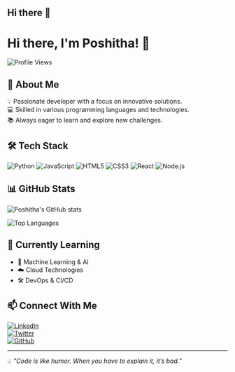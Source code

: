 ## Hi there 👋

<!--
**poshitha/poshitha** is a ✨ _special_ ✨ repository because its `README.md` (this file) appears on your GitHub profile.

Here are some ideas to get you started:

- 🔭 I’m currently working on ...
- 🌱 I’m currently learning ...
- 👯 I’m looking to collaborate on ...
- 🤔 I’m looking for help with ...
- 💬 Ask me about ...
- 📫 How to reach me: ...
- 😄 Pronouns: ...
- ⚡ Fun fact: ...
-->
# Hi there, I'm Poshitha! 👋

![Profile Views](https://komarev.com/ghpvc/?username=poshitha&label=Profile%20Views&color=0e75b6&style=flat)

## 🚀 About Me

💡 Passionate developer with a focus on innovative solutions.  
💻 Skilled in various programming languages and technologies.  
📚 Always eager to learn and explore new challenges.  

## 🛠️ Tech Stack

![Python](https://img.shields.io/badge/Python-3776AB?style=for-the-badge&logo=python&logoColor=white)
![JavaScript](https://img.shields.io/badge/JavaScript-F7DF1E?style=for-the-badge&logo=javascript&logoColor=black)
![HTML5](https://img.shields.io/badge/HTML5-E34F26?style=for-the-badge&logo=html5&logoColor=white)
![CSS3](https://img.shields.io/badge/CSS3-1572B6?style=for-the-badge&logo=css3&logoColor=white)
![React](https://img.shields.io/badge/React-20232A?style=for-the-badge&logo=react&logoColor=61DAFB)
![Node.js](https://img.shields.io/badge/Node.js-43853D?style=for-the-badge&logo=node.js&logoColor=white)

## 📊 GitHub Stats

![Poshitha's GitHub stats](https://github-readme-stats.vercel.app/api?username=poshitha&show_icons=true&theme=radical)

![Top Languages](https://github-readme-stats.vercel.app/api/top-langs/?username=poshitha&layout=compact&theme=radical)

## 🌱 Currently Learning

- 🧠 Machine Learning & AI
- ☁️ Cloud Technologies
- 🛠️ DevOps & CI/CD

## 📫 Connect With Me

[![LinkedIn](https://img.shields.io/badge/LinkedIn-0A66C2?style=for-the-badge&logo=linkedin&logoColor=white)](https://www.linkedin.com/in/poshitha/)  
[![Twitter](https://img.shields.io/badge/Twitter-1DA1F2?style=for-the-badge&logo=twitter&logoColor=white)](https://twitter.com/poshitha)  
[![GitHub](https://img.shields.io/badge/GitHub-181717?style=for-the-badge&logo=github&logoColor=white)](https://github.com/poshitha)

---
💡 *"Code is like humor. When you have to explain it, it’s bad."*
